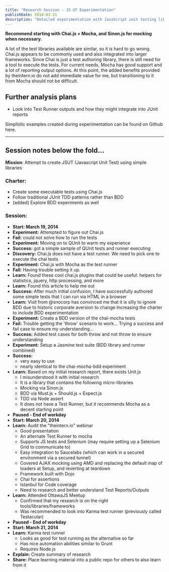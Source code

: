 ```yaml
---
title: "Research Session - JS UT Experimentation"
publishDate: 2014-03-21
description: "Detailed experimentation with JavaScript unit testing libraries including Chai.js, Mocha, and Jasmine, with recommendations for TDD and BDD approaches..."
---
```


**Recommend starting with Chai.js + Mocha, and Sinon.js for mocking when necessary.**

A lot of the test libraries available are similar, so it is hard to go wrong. Chai.js appears to be commonly used and also integrated into larger frameworks. Since Chai is just a test authoring library, there is still need for a tool to execute the tests. For current needs, Mocha has good support and a lot of reporting output options. At this point, the added benefits provided by theintern.io do not add immediate value for me, but transitioning to it from Mocha should not be difficult.

## Further analysis plans

- Look into Test Runner outputs and how they might integrate into JUnit reports

Simplistic examples created during experimentation can be found on Github here.

---

## Session notes below the fold…

**Mission**: Attempt to create JSUT (Javascript Unit Test) using simple libraries

### Charter:

- Create some executable tests using Chai.js
- Follow traditional JUnit TDD patterns rather than BDD
- (added) Explore BDD experiments as well

### Session:

- **Start: March 19, 2014**
- **Experiment:** Attempted to figure out Chai.js
- **Fail:** could not solve how to run the tests
- **Experiment:** Moving on to QUnit to warm my experience
- **Success:** got a simple sample of QUnit tests and runner executing
- **Discovery:** Chai.js does not have a test runner. We need to pick one to execute the chai tests
- **Experiment:** Chai.js with Mocha as the test runner
- **Fail:** Having trouble setting it up.
- **Learn:** Found these cool chai.js plugins that could be useful: helpers for statistics, jquery, http processing, and more
- **Learn:** Found this article to help me out
- **Success:** After much initial confusion, I have successfully authored some simple tests that I can run via HTML in a browser
- **Learn:** Visit from @snocorp has convinced me that it is silly to ignore BDD due to historic corporate aversion to change Increasing the charter to include BDD experimentation
- **Experiment:** Create a BDD version of the chai-mocha tests
- **Fail:** Trouble getting the 'throw' scenario to work… Trying a success and fail case to ensure my understanding…
- **Success:** Added test cases for both throw and not throw to ensure understanding
- **Experiment:** Setup a Jasmine test suite (BDD library and runner combined)
- **Success:**
  - very easy to use
  - nearly identical to the chai-mocha-bdd experiment
- **Learn:** Based on my initial research report, there exists Unit.js
  - I misunderstood it with initial research
  - It is a library that contains the following micro-libraries
  - Mocking via Sinon.js
  - BDD via Must.js + Should.js + Expect.js
  - TDD via Node assert
  - It does not have a Test Runner, but it recommends Mocha as a decent starting point
- **Paused - End of workday**
- **Start: March 20, 2014**
- **Learn:** Audit the "theintern.io" webinar
  - Good presentation
  - An alternate Test Runner to mocha
  - Supports JS tests and Selenium (may require setting up a Selenium Grid to communicate to)
  - Easy integration to Saucelabs (which can work in a secured environment via a secured tunnel)
  - Covered AJAX mocking using AMD and replacing the default map of loaders at Setup, and reverting at teardown
  - Framework built with Dojo
  - Chai for assertions
  - Istanbul for Code coverage
  - Need to research and better understand Test Reports/Outputs
- **Learn:** Attended OttawaJS Meetup
  - Confirmed that my research is on the right tools/libraries/frameworks
  - Was recommended to look into Karma test runner (previously called Testacular)
- **Paused - End of workday**
- **Start: March 21, 2014**
- **Learn:** Karma test runner
  - Looks as good for test running as the alternative so far
  - Has nice automation abilities similar to Grunt
  - Requires Node.js
- **Explain:** Create summary of research
- **Share:** Place learning material into a public repo for others to also learn from it
